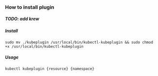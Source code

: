 ### How to install plugin
##### TODO: add krew

##### Install

`sudo mv ./kubeplugin /usr/local/bin/kubectl-kubeplugin && sudo chmod +x /usr/local/bin/kubectl-kubeplugin`

##### Usage

`kubectl kubeplugin {resource} {namespace}`
